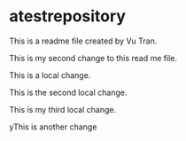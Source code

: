 # atestrepository
This is a readme file created by Vu Tran.

This is my second change to this read me file.

This is a local change.

This is the second local change.

This is my third local change.

yThis is another change
